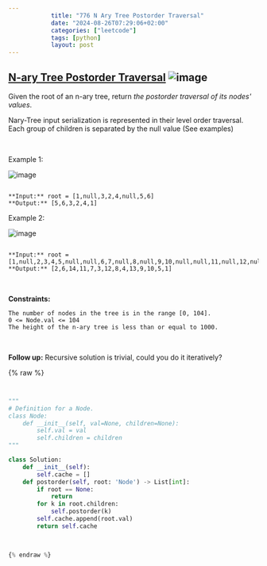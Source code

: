 ```yaml
---
            title: "776 N Ary Tree Postorder Traversal"
            date: "2024-08-26T07:29:06+02:00"
            categories: ["leetcode"]
            tags: [python]
            layout: post
---
```

            
## [N-ary Tree Postorder Traversal](https://leetcode.com/problems/n-ary-tree-postorder-traversal) ![image](https://img.shields.io/badge/Difficulty-Easy-brightgreen)

Given the root of an n-ary tree, return *the postorder traversal of its nodes' values*.

Nary-Tree input serialization is represented in their level order traversal. Each group of children is separated by the null value (See examples)

 

Example 1:

![image](https://assets.leetcode.com/uploads/2018/10/12/narytreeexample.png)
```

**Input:** root = [1,null,3,2,4,null,5,6]
**Output:** [5,6,3,2,4,1]

```

Example 2:

![image](https://assets.leetcode.com/uploads/2019/11/08/sample_4_964.png)
```

**Input:** root = [1,null,2,3,4,5,null,null,6,7,null,8,null,9,10,null,null,11,null,12,null,13,null,null,14]
**Output:** [2,6,14,11,7,3,12,8,4,13,9,10,5,1]

```

 

**Constraints:**

	The number of nodes in the tree is in the range [0, 104].
	0 <= Node.val <= 104
	The height of the n-ary tree is less than or equal to 1000.

 

**Follow up:** Recursive solution is trivial, could you do it iteratively?

{% raw %}


````python


"""
# Definition for a Node.
class Node:
    def __init__(self, val=None, children=None):
        self.val = val
        self.children = children
"""

class Solution:
    def __init__(self):
        self.cache = []
    def postorder(self, root: 'Node') -> List[int]:
        if root == None:
            return
        for k in root.children:
            self.postorder(k)
        self.cache.append(root.val)
        return self.cache
        


{% endraw %}
